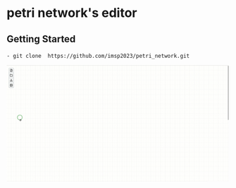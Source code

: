 # petri network's editor

## Getting Started
    - git clone  https://github.com/imsp2023/petri_network.git

![Alt Text](doc/Images/demo.gif)